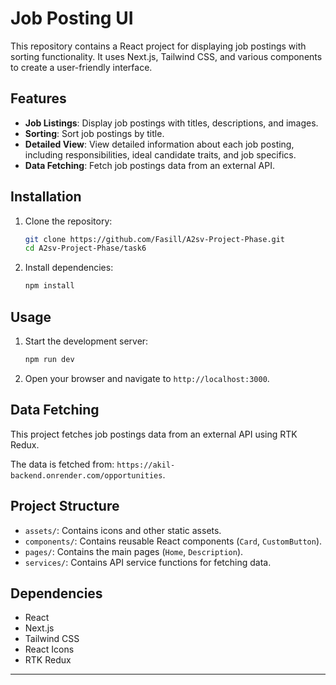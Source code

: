 
# Job Posting UI

This repository contains a React project for displaying job postings with sorting functionality. It uses Next.js, Tailwind CSS, and various components to create a user-friendly interface.

## Features

- **Job Listings**: Display job postings with titles, descriptions, and images.
- **Sorting**: Sort job postings by title.
- **Detailed View**: View detailed information about each job posting, including responsibilities, ideal candidate traits, and job specifics.
- **Data Fetching**: Fetch job postings data from an external API.

## Installation

1. Clone the repository:
   ```bash
   git clone https://github.com/Fasill/A2sv-Project-Phase.git
   cd A2sv-Project-Phase/task6
   ```

2. Install dependencies:
   ```bash
   npm install
   ```

## Usage

1. Start the development server:
   ```bash
   npm run dev
   ```

2. Open your browser and navigate to `http://localhost:3000`.

## Data Fetching

This project fetches job postings data from an external API using RTK Redux.

The data is fetched from: `https://akil-backend.onrender.com/opportunities`.

## Project Structure

- `assets/`: Contains icons and other static assets.
- `components/`: Contains reusable React components (`Card`, `CustomButton`).
- `pages/`: Contains the main pages (`Home`, `Description`).
- `services/`: Contains API service functions for fetching data.

## Dependencies

- React
- Next.js
- Tailwind CSS
- React Icons
- RTK Redux

---
